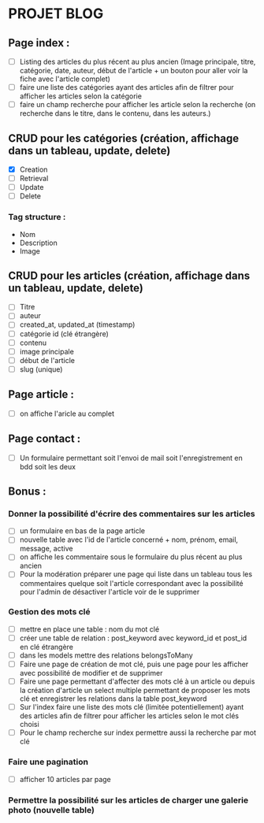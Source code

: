 
# PROJET BLOG

## Page index : 
- [ ] Listing des articles du plus récent au plus ancien (Image principale, titre, catégorie, date, auteur, début de l'article + un bouton pour aller voir la fiche avec l'article complet)
- [ ] faire une liste des catégories ayant des articles afin de filtrer pour afficher les articles selon la catégorie
- [ ] faire un champ recherche pour afficher les article selon la recherche (on recherche dans le titre, dans le contenu, dans les auteurs.)

## CRUD pour les catégories (création, affichage dans un tableau, update, delete)
- [x] Creation
- [ ] Retrieval
- [ ] Update
- [ ] Delete
### Tag structure :
- Nom
- Description
- Image

## CRUD pour les articles (création, affichage dans un tableau, update, delete) 

- [ ] Titre
- [ ] auteur
- [ ] created_at, updated_at (timestamp)
- [ ] catégorie id (clé étrangère)
- [ ] contenu
- [ ] image principale
- [ ] début de l'article
- [ ] slug (unique)

## Page article :
- [ ] on affiche l'aricle au complet

## Page contact :
- [ ] Un formulaire permettant soit l'envoi de mail soit l'enregistrement en bdd soit les deux


## Bonus :
### Donner la possibilité d'écrire des commentaires sur les articles
- [ ] un formulaire en bas de la page article
- [ ] nouvelle table avec l'id de l'article concerné + nom, prénom, email, message, active
- [ ] on affiche les commentaire sous le formulaire du plus récent au plus ancien
- [ ] Pour la modération préparer une page qui liste dans un tableau tous les commentaires quelque soit l'article correspondant avec la possibilité pour l'admin de désactiver l'article voir de le supprimer

### Gestion des mots clé
- [ ] mettre en place une table : nom du mot clé
- [ ] créer une table de relation : post_keyword avec keyword_id et post_id en clé étrangère
- [ ] dans les models mettre des relations belongsToMany
- [ ] Faire une page de création de mot clé, puis une page pour les afficher avec possibilité de modifier et de supprimer
- [ ] Faire une page permettant d'affecter des mots clé à un article ou depuis la création d'article un select multiple permettant de proposer les mots clé et enregistrer les relations dans la table post_keyword
- [ ] Sur l'index faire une liste des mots clé (limitée potentiellement) ayant des articles afin de filtrer pour afficher les articles selon le mot clés choisi
- [ ] Pour le champ recherche sur index permettre aussi la recherche par mot clé

### Faire une pagination 
- [ ] afficher 10 articles par page

### Permettre la possibilité sur les articles de charger une galerie photo (nouvelle table)


